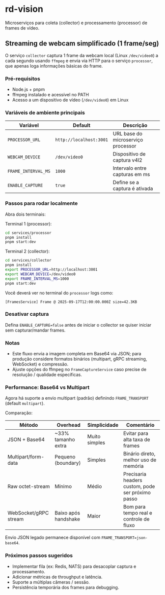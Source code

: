 # rd-vision

Microserviços para coleta (collector) e processamento (processor) de frames de vídeo.

## Streaming de webcam simplificado (1 frame/seg)

O serviço `collector` captura 1 frame da webcam local (Linux `/dev/video0`) a cada segundo usando `ffmpeg` e envia via HTTP para o serviço `processor`, que apenas loga informações básicas do frame.

### Pré-requisitos

- Node.js + pnpm
- ffmpeg instalado e acessível no PATH
- Acesso a um dispositivo de vídeo (`/dev/video0`) em Linux

### Variáveis de ambiente principais

| Variável | Default | Descrição |
|----------|---------|-----------|
| `PROCESSOR_URL` | `http://localhost:3001` | URL base do microserviço processor |
| `WEBCAM_DEVICE` | `/dev/video0` | Dispositivo de captura v4l2 |
| `FRAME_INTERVAL_MS` | `1000` | Intervalo entre capturas em ms |
| `ENABLE_CAPTURE` | `true` | Define se a captura é ativada |

### Passos para rodar localmente

Abra dois terminais:

Terminal 1 (processor):

```bash
cd services/processor
pnpm install
pnpm start:dev
```

Terminal 2 (collector):

```bash
cd services/collector
pnpm install
export PROCESSOR_URL=http://localhost:3001
export WEBCAM_DEVICE=/dev/video0
export FRAME_INTERVAL_MS=1000
pnpm start:dev
```

Você deverá ver no terminal do `processor` logs como:

```text
[FramesService] Frame @ 2025-09-17T12:00:00.000Z size=42.3KB
```

### Desativar captura

Defina `ENABLE_CAPTURE=false` antes de iniciar o collector se quiser iniciar sem capturar/mandar frames.

### Notas

- Este fluxo envia a imagem completa em Base64 via JSON; para produção considere formatos binários (multipart, gRPC streaming, WebSocket) e compressão.
- Ajuste opções do ffmpeg no `FrameCaptureService` caso precise de resolução / qualidade específicas.

### Performance: Base64 vs Multipart

Agora há suporte a envio multipart (padrão) definindo `FRAME_TRANSPORT` (default `multipart`).

Comparação:

| Método | Overhead | Simplicidade | Comentário |
|--------|----------|--------------|------------|
| JSON + Base64 | ~33% tamanho extra | Muito simples | Evitar para alta taxa de frames |
| Multipart/form-data | Pequeno (boundary) | Simples | Binário direto, melhor uso de memória |
| Raw octet-stream | Mínimo | Médio | Precisaria headers custom, pode ser próximo passo |
| WebSocket/gRPC stream | Baixo após handshake | Maior | Bom para tempo real e controle de fluxo |

Envio JSON legado permanece disponível com `FRAME_TRANSPORT=json-base64`.

### Próximos passos sugeridos

- Implementar fila (ex: Redis, NATS) para desacoplar captura e processamento.
- Adicionar métricas de throughput e latência.
- Suporte a múltiplas câmeras / sessão.
- Persistência temporária dos frames para debugging.

